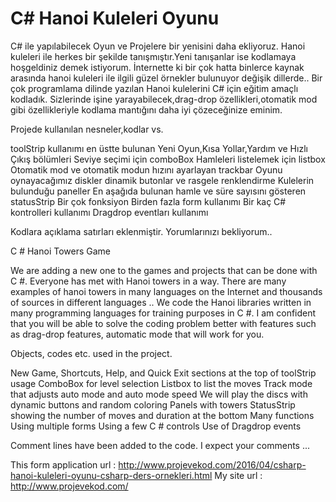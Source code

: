# C# Hanoi Kuleleri Oyunu


C# ile yapılabilecek Oyun ve Projelere bir yenisini daha ekliyoruz.
Hanoi kuleleri ile herkes bir şekilde tanışmıştır.Yeni tanışanlar ise kodlamaya hoşgeldiniz demek istiyorum.
İnternette ki bir çok hatta binlerce kaynak arasında hanoi kuleleri ile ilgili güzel örnekler bulunuyor değişik dillerde..
Bir çok programlama dilinde yazılan Hanoi kulelerini C# için eğitim amaçlı kodladık.
Sizlerinde işine yarayabilecek,drag-drop özellikleri,otomatik mod gibi özellikleriyle kodlama mantığını daha iyi çözeceğinize eminim.

Projede kullanılan nesneler,kodlar vs.

toolStrip kullanımı en üstte bulunan Yeni Oyun,Kısa Yollar,Yardım ve Hızlı Çıkış bölümleri
Seviye seçimi için comboBox
Hamleleri listelemek için listbox
Otomatik mod ve otomatik modun hızını ayarlayan trackbar
Oyunu oynayacağımız diskler dinamik butonlar ve rasgele renklendirme
Kulelerin bulunduğu paneller
En aşağıda bulunan hamle ve süre sayısını gösteren statusStrip
Bir çok fonksiyon
Birden fazla form kullanımı
Bir kaç C# kontrolleri kullanımı
Dragdrop eventları kullanımı

Kodlara açıklama satırları eklenmiştir.
Yorumlarınızı bekliyorum..

C # Hanoi Towers Game

We are adding a new one to the games and projects that can be done with C #.
Everyone has met with Hanoi towers in a way.
There are many examples of hanoi towers in many languages ​​on the Internet and thousands of sources in different languages ​​..
We code the Hanoi libraries written in many programming languages ​​for training purposes in C #.
I am confident that you will be able to solve the coding problem better with features such as drag-drop features, automatic mode that will work for you.

Objects, codes etc. used in the project.

New Game, Shortcuts, Help, and Quick Exit sections at the top of toolStrip usage
ComboBox for level selection
Listbox to list the moves
Track mode that adjusts auto mode and auto mode speed
We will play the discs with dynamic buttons and random coloring
Panels with towers
StatusStrip showing the number of moves and duration at the bottom
Many functions
Using multiple forms
Using a few C # controls
Use of Dragdrop events

Comment lines have been added to the code.
I expect your comments ...

This form application url : http://www.projevekod.com/2016/04/csharp-hanoi-kuleleri-oyunu-csharp-ders-ornekleri.html
My site url : http://www.projevekod.com/
